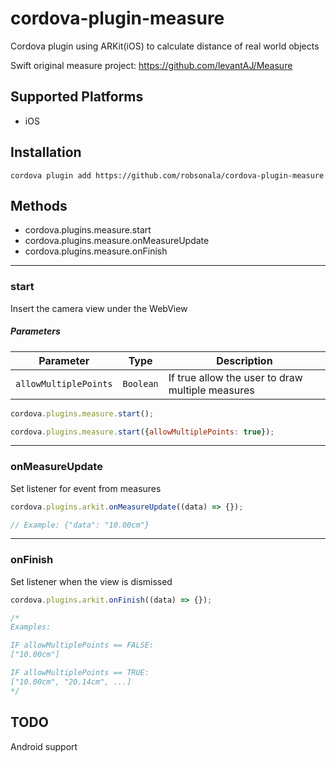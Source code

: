 # cordova-plugin-measure

Cordova plugin using ARKit(iOS) to calculate distance of real world objects

Swift original measure project: https://github.com/levantAJ/Measure

## Supported Platforms

- iOS

## Installation
    cordova plugin add https://github.com/robsonala/cordova-plugin-measure

## Methods
- cordova.plugins.measure.start
- cordova.plugins.measure.onMeasureUpdate
- cordova.plugins.measure.onFinish

----

### start
Insert the camera view under the WebView

##### Parameters

| Parameter        | Type       | Description                                |
| ---------------- | ---------- | ------------------------------------------ |
| `allowMultiplePoints`      | `Boolean` | If true allow the user to draw multiple measures |

```js
cordova.plugins.measure.start();

cordova.plugins.measure.start({allowMultiplePoints: true});
```

----

### onMeasureUpdate

Set listener for event from measures

```js
cordova.plugins.arkit.onMeasureUpdate((data) => {});

// Example: {"data": "10.00cm"}
```

----

### onFinish

Set listener when the view is dismissed

```js
cordova.plugins.arkit.onFinish((data) => {});

/*
Examples:

IF allowMultiplePoints == FALSE:
["10.00cm"]

IF allowMultiplePoints == TRUE:
["10.00cm", "20.14cm", ...]
*/
```

## TODO
Android support